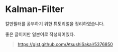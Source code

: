 # Kalman-Filter
칼만필터를 공부하기 위한 튜토리얼을 정리하였습니다.

좋은 글이지만 일본어로 작성되어있다.
>https://gist.github.com/AtsushiSakai/5376850

# 
